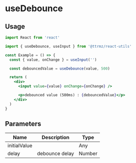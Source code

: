# useDebounce

## Usage

```jsx
import React from 'react'

import { useDebounce, useInput } from '@ttrmz/react-utils'

const Example = () => {
  const { value, onChange } = useInput('')

  const debouncedValue = useDebounce(value, 500)

  return (
    <div>
      <input value={value} onChange={onChange} />

      <p>debounced value (500ms) : {debouncedValue}</p>
    </div>
  )
}
```

## Parameters

| Name         | Description    | Type   |
| ------------ | -------------- | ------ |
| initialValue |                | Any    |
| delay        | debounce delay | Number |
